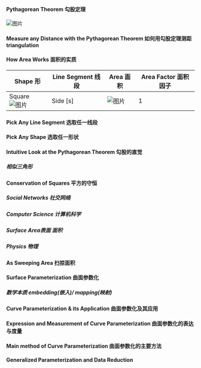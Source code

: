 #### Pythagorean Theorem 勾股定理

![图片](https://user-images.githubusercontent.com/31954987/218385954-324dc914-2661-4aa6-8f53-cc83b98b53c9.png)

#### Measure any Distance with the Pythagorean Theorem 如何用勾股定理测距 triangulation

#### How Area Works 面积的实质
|Shape 形|Line Segment 线段|Area 面积|Area Factor 面积因子|
|--------|----------------|---------|------------------|
|Square ![图片](https://user-images.githubusercontent.com/31954987/218400778-8b4d1fd7-6853-4cbf-990d-49b0f217e4fe.png)|Side [s]|![图片](https://user-images.githubusercontent.com/31954987/218404854-4759d9ed-ed76-4e88-9303-72da2b440afa.png)|1|

#### Pick Any Line Segment 选取任一线段

#### Pick Any Shape 选取任一形状

#### Intuitive Look at the Pythagorean Theorem 勾股的直觉
##### 相似三角形

#### Conservation of Squares 平方的守恒
##### Social Networks 社交网络
##### Computer Science 计算机科学
##### Surface Area表面 面积
##### Physics 物理

#### As Sweeping Area 扫掠面积

#### Surface Parameterization 曲面参数化
##### 数学本质 embedding(嵌入)/ mapping(映射)

#### Curve Parameterization & its Application 曲面参数化及其应用
#### Expression and Measurement of Curve Parameterization 曲面参数化的表达与度量
#### Main method of Curve Parameterization 曲面参数化的主要方法
#### Generalized Parameterization and Data Reduction
